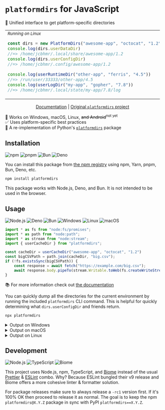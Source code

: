 # `platformdirs` for JavaScript

📂 Unified interface to get platform-specific directories

<table align=center><td>

<div><sub><i>Running on Linux</i></sub></div>

```js
const dirs = new PlatformDirs("awesome-app", "octocat", "1.2")
console.log(dirs.userDataDir)
//=> /home/jcbhmr/.local/share/awesome-app/1.2
console.log(dirs.userConfigDir)
//=> /home/jcbhmr/.config/awesome-app/1.2

console.log(userRuntimeDir("other-app", "ferris", "4.5"))
//=> /run/user/33333/other-app/4.5
console.log(userLogDir("my-app", "gopher", "7.8"))
//=> /home/jcbhmr/.local/state/my-app/7.8/log
```

</table>

<p align=center>
    <a href="https://tsdocs.dev/docs/platformdirs">Documentation</a>
    | <a href="https://pypi.org/project/platformdirs/">Original <code>platformdirs</code> project</a>
</p>

🚀 Works on Windows, macOS, Linux, ~~and Android~~<sup>not yet</sup> \
✅ Uses platform-specific best practices \
🐍 A re-implementation of Python's [`platformdirs`](https://pypi.org/project/platformdirs/) package

## Installation

![npm](https://img.shields.io/static/v1?style=for-the-badge&message=npm&color=CB3837&logo=npm&logoColor=FFFFFF&label=)
![pnpm](https://img.shields.io/static/v1?style=for-the-badge&message=pnpm&color=222222&logo=pnpm&logoColor=F69220&label=)
![Bun](https://img.shields.io/static/v1?style=for-the-badge&message=Bun&color=000000&logo=Bun&logoColor=FFFFFF&label=)
![Deno](https://img.shields.io/static/v1?style=for-the-badge&message=Deno&color=222222&logo=Deno&logoColor=70FFAF&label=)

You can install this package from [the npm registry](https://www.npmjs.com/) using npm, Yarn, pnpm, Bun, Deno, etc.

```sh
npm install platformdirs
```

This package works with Node.js, Deno, and Bun. It is not intended to be used in the browser.

## Usage

![Node.js](https://img.shields.io/static/v1?style=for-the-badge&message=Node.js&color=5FA04E&logo=Node.js&logoColor=FFFFFF&label=)
![Deno](https://img.shields.io/static/v1?style=for-the-badge&message=Deno&color=222222&logo=Deno&logoColor=70FFAF&label=)
![Bun](https://img.shields.io/static/v1?style=for-the-badge&message=Bun&color=000000&logo=Bun&logoColor=FFFFFF&label=)
![Windows](https://img.shields.io/static/v1?style=for-the-badge&message=Windows&color=0078D4&logo=Windows&logoColor=FFFFFF&label=)
![Linux](https://img.shields.io/static/v1?style=for-the-badge&message=Linux&color=222222&logo=Linux&logoColor=FCC624&label=)
![macOS](https://img.shields.io/static/v1?style=for-the-badge&message=macOS&color=000000&logo=macOS&logoColor=FFFFFF&label=)


```js
import * as fs from "node:fs/promises";
import * as path from "node:path";
import * as stream from "node:stream";
import { userCacheDir } from "platformdirs";

const cacheDir = userCacheDir("awesome-app", "octocat", "1.2")
const bigCSVPath = path.join(cacheDir, "big.csv");
if (!fs.existsSync(bigCSVPath)) {
    const response = await fetch("https://example.com/big.csv");
    await response.body.pipeTo(stream.Writable.toWeb(fs.createWriteStream(bigCSVPath)));
}
```

📚 For more information check out [the documentation](https://tsdocs.dev/docs/platformdirs)

You can quickly dump all the directories for the current environment by running the included `platformdirs` CLI command. This is helpful for quickly determining what `dirs.userConfigDir` and friends return.

```sh
npx platformdirs
```

<details><summary>Output on Windows</summary>

```
-- platformdirs 4.3.7 --
-- app dirs (with optional 'version')
user_data_dir: C:\Users\me\AppData\Local\MyCompany\MyApp\1.0
user_config_dir: C:\Users\me\AppData\Local\MyCompany\MyApp\1.0
user_cache_dir: C:\Users\me\AppData\Local\MyCompany\MyApp\Cache\1.0
user_state_dir: C:\Users\me\AppData\Local\MyCompany\MyApp\1.0
user_log_dir: C:\Users\me\AppData\Local\MyCompany\MyApp\1.0\Logs
user_documents_dir: C:\Users\me\Documents
user_downloads_dir: C:\Users\me\Downloads
user_pictures_dir: C:\Users\me\Pictures
user_videos_dir: C:\Users\me\Videos
user_music_dir: C:\Users\me\Music
user_runtime_dir: C:\Users\me\AppData\Local\Temp\MyCompany\MyApp\1.0
site_data_dir: C:\ProgramData\MyCompany\MyApp\1.0
site_config_dir: C:\ProgramData\MyCompany\MyApp\1.0
site_cache_dir: C:\ProgramData\MyCompany\MyApp\Cache\1.0
site_runtime_dir: C:\Users\me\AppData\Local\Temp\MyCompany\MyApp\1.0

-- app dirs (without optional 'version')
user_data_dir: C:\Users\me\AppData\Local\MyCompany\MyApp
user_config_dir: C:\Users\me\AppData\Local\MyCompany\MyApp
user_cache_dir: C:\Users\me\AppData\Local\MyCompany\MyApp\Cache
user_state_dir: C:\Users\me\AppData\Local\MyCompany\MyApp
user_log_dir: C:\Users\me\AppData\Local\MyCompany\MyApp\Logs
user_documents_dir: C:\Users\me\Documents
user_downloads_dir: C:\Users\me\Downloads
user_pictures_dir: C:\Users\me\Pictures
user_videos_dir: C:\Users\me\Videos
user_music_dir: C:\Users\me\Music
user_runtime_dir: C:\Users\me\AppData\Local\Temp\MyCompany\MyApp
site_data_dir: C:\ProgramData\MyCompany\MyApp
site_config_dir: C:\ProgramData\MyCompany\MyApp
site_cache_dir: C:\ProgramData\MyCompany\MyApp\Cache
site_runtime_dir: C:\Users\me\AppData\Local\Temp\MyCompany\MyApp

-- app dirs (without optional 'appauthor')
user_data_dir: C:\Users\me\AppData\Local\MyApp\MyApp
user_config_dir: C:\Users\me\AppData\Local\MyApp\MyApp
user_cache_dir: C:\Users\me\AppData\Local\MyApp\MyApp\Cache
user_state_dir: C:\Users\me\AppData\Local\MyApp\MyApp
user_log_dir: C:\Users\me\AppData\Local\MyApp\MyApp\Logs
user_documents_dir: C:\Users\me\Documents
user_downloads_dir: C:\Users\me\Downloads
user_pictures_dir: C:\Users\me\Pictures
user_videos_dir: C:\Users\me\Videos
user_music_dir: C:\Users\me\Music
user_runtime_dir: C:\Users\me\AppData\Local\Temp\MyApp\MyApp
site_data_dir: C:\ProgramData\MyApp\MyApp
site_config_dir: C:\ProgramData\MyApp\MyApp
site_cache_dir: C:\ProgramData\MyApp\MyApp\Cache
site_runtime_dir: C:\Users\me\AppData\Local\Temp\MyApp\MyApp

-- app dirs (with disabled 'appauthor')
user_data_dir: C:\Users\me\AppData\Local\MyApp
user_config_dir: C:\Users\me\AppData\Local\MyApp
user_cache_dir: C:\Users\me\AppData\Local\MyApp\Cache
user_state_dir: C:\Users\me\AppData\Local\MyApp
user_log_dir: C:\Users\me\AppData\Local\MyApp\Logs
user_documents_dir: C:\Users\me\Documents
user_downloads_dir: C:\Users\me\Downloads
user_pictures_dir: C:\Users\me\Pictures
user_videos_dir: C:\Users\me\Videos
user_music_dir: C:\Users\me\Music
user_runtime_dir: C:\Users\me\AppData\Local\Temp\MyApp
site_data_dir: C:\ProgramData\MyApp
site_config_dir: C:\ProgramData\MyApp
site_cache_dir: C:\ProgramData\MyApp\Cache
site_runtime_dir: C:\Users\me\AppData\Local\Temp\MyApp
```

</details>

<details><summary>Output on macOS</summary>

```
TODO
```

</details>

<details><summary>Output on Linux</summary>

```
-- platformdirs 4.3.6 --
-- app dirs (with optional 'version')
user_data_dir: /home/me/.local/share/MyApp/1.0
user_config_dir: /home/me/.config/MyApp/1.0
user_cache_dir: /home/me/.cache/MyApp/1.0
user_state_dir: /home/me/.local/state/MyApp/1.0
user_log_dir: /home/me/.local/state/MyApp/1.0/log
user_documents_dir: /home/me/Documents
user_downloads_dir: /home/me/Downloads
user_pictures_dir: /home/me/Pictures
user_videos_dir: /home/me/Videos
user_music_dir: /home/me/Music
user_runtime_dir: /run/user/1000/MyApp/1.0
site_data_dir: /usr/local/share/MyApp/1.0
site_config_dir: /etc/xdg/MyApp/1.0
site_cache_dir: /var/cache/MyApp/1.0
site_runtime_dir: /run/MyApp/1.0

-- app dirs (without optional 'version')
user_data_dir: /home/me/.local/share/MyApp
user_config_dir: /home/me/.config/MyApp
user_cache_dir: /home/me/.cache/MyApp
user_state_dir: /home/me/.local/state/MyApp
user_log_dir: /home/me/.local/state/MyApp/log
user_documents_dir: /home/me/Documents
user_downloads_dir: /home/me/Downloads
user_pictures_dir: /home/me/Pictures
user_videos_dir: /home/me/Videos
user_music_dir: /home/me/Music
user_runtime_dir: /run/user/1000/MyApp
site_data_dir: /usr/local/share/MyApp
site_config_dir: /etc/xdg/MyApp
site_cache_dir: /var/cache/MyApp
site_runtime_dir: /run/MyApp

-- app dirs (without optional 'appauthor')
user_data_dir: /home/me/.local/share/MyApp
user_config_dir: /home/me/.config/MyApp
user_cache_dir: /home/me/.cache/MyApp
user_state_dir: /home/me/.local/state/MyApp
user_log_dir: /home/me/.local/state/MyApp/log
user_documents_dir: /home/me/Documents
user_downloads_dir: /home/me/Downloads
user_pictures_dir: /home/me/Pictures
user_videos_dir: /home/me/Videos
user_music_dir: /home/me/Music
user_runtime_dir: /run/user/1000/MyApp
site_data_dir: /usr/local/share/MyApp
site_config_dir: /etc/xdg/MyApp
site_cache_dir: /var/cache/MyApp
site_runtime_dir: /run/MyApp

-- app dirs (with disabled 'appauthor')
user_data_dir: /home/me/.local/share/MyApp
user_config_dir: /home/me/.config/MyApp
user_cache_dir: /home/me/.cache/MyApp
user_state_dir: /home/me/.local/state/MyApp
user_log_dir: /home/me/.local/state/MyApp/log
user_documents_dir: /home/me/Documents
user_downloads_dir: /home/me/Downloads
user_pictures_dir: /home/me/Pictures
user_videos_dir: /home/me/Videos
user_music_dir: /home/me/Music
user_runtime_dir: /run/user/1000/MyApp
site_data_dir: /usr/local/share/MyApp
site_config_dir: /etc/xdg/MyApp
site_cache_dir: /var/cache/MyApp
site_runtime_dir: /run/MyApp
```

</details>

## Development

![Node.js](https://img.shields.io/static/v1?style=for-the-badge&message=Node.js&color=5FA04E&logo=Node.js&logoColor=FFFFFF&label=)
![TypeScript](https://img.shields.io/static/v1?style=for-the-badge&message=TypeScript&color=3178C6&logo=TypeScript&logoColor=FFFFFF&label=)
![Biome](https://img.shields.io/static/v1?style=for-the-badge&message=Biome&color=60A5FA&logo=Biome&logoColor=FFFFFF&label=)

This project uses Node.js, npm, TypeScript, and [Biome](https://biomejs.dev/) instead of the usual [Prettier](https://prettier.io/) & [ESLint](https://eslint.org/) combo. Why? Because ESLint bungled their v9 release and Biome offers a more cohesive linter & formatter solution.

For package releases make sure to always release a `-rc1` version first. If it's 100% OK then proceed to release it as normal. The goal is to keep the npm `platformdirs@X.Y.Z` package in sync with PyPI `platformdirs==X.Y.Z`.
